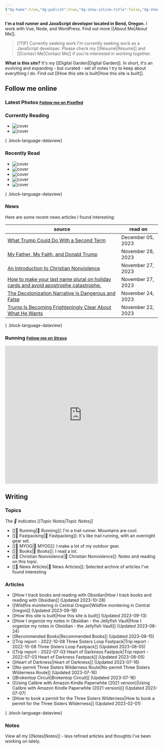 ```yaml
---
{"dg-home":true,"dg-publish":true,"dg-show-inline-title":false,"dg-show-backlinks":false,"title":"JavaScript Development | Trail Running | Fastpacking","permalink":"/index/","tags":["gardenEntry"],"dgPassFrontmatter":true}
---
```



<div class="hc"><div class="hc__left">

**I'm a trail runner and JavaScript developer located in Bend, Oregon.** I work with Vue, Node, and WordPress. Find out more [[About Me\|About Me]].


> [!TIP] Currently seeking work
> I'm currently seeking work as a JavaScript developer. Please check my [[Résumé\|Résumé]] and [[Contact Me\|Contact Me]] if you’re interested in working together.

**What is this site?** It's my [[Digital Garden\|Digital Garden]]. In short, it's an evolving and expanding - but curated - set of notes I try to keep about everything I do. Find out [[How this site is built\|How this site is built]].

## Follow me online

### Latest Photos <small><a class="button" target="_blank" href="https://pixelfed.social/i/web/profile/584894152884316735">Follow me on Pixelfed</a></small>

<div id="pixelfed"></div>

### Currently Reading

<div class="book-covers">

- ![cover](https://books.google.com/books/publisher/content/images/frontcover/YiEEAAAAQAAJ?fife=w600-h900&source=gbs_api)
- ![cover](https://books.google.com/books/publisher/content/images/frontcover/DQ28DwAAQBAJ?fife=w600-h900&source=gbs_api)

{ .block-language-dataview}

</div>

### Recently Read

<div class="book-covers">

- ![cover](https://books.google.com/books/publisher/content/images/frontcover/rN27wwEACAAJ?fife=w600-h900&source=gbs_api)
- ![cover](https://books.google.com/books/publisher/content/images/frontcover/NqKrzwEACAAJ?fife=w600-h900&source=gbs_api)
- ![cover](http://books.google.com/books/content?id=z1k_AxXUvmEC&printsec=frontcover&img=1&zoom=1&edge=curl&source=gbs_api)
- ![cover](https://books.google.com/books/publisher/content/images/frontcover/GH1_EAAAQBAJ?fife=w600-h900&source=gbs_api)
- ![cover](https://books.google.com/books/publisher/content/images/frontcover/rv6OUfWcdwIC?fife=w600-h900&source=gbs_api)

{ .block-language-dataview}

</div>

### News

Here are some recent news articles I found interesting:

| source                                                                                                                                                                                                               | read on           |
| -------------------------------------------------------------------------------------------------------------------------------------------------------------------------------------------------------------------- | ----------------- |
| [What Trump Could Do With a Second Term](https://www.theatlantic.com/magazine/archive/2024/01/donald-trump-second-term-policies/676176/)                                                                             | December 05, 2023 |
| [My Father, My Faith, and Donald Trump](https://www.theatlantic.com/magazine/archive/2024/01/evangelical-christian-nationalism-trump/676150/)                                                                        | November 28, 2023 |
| [An Introduction to Christian Nonviolence](https://www.jesuspeacecollective.com/post/start-here)                                                                                                                     | November 27, 2023 |
| [How to make your last name plural on holiday cards and avoid apostrophe catastrophe.](https://www.slate.com/blogs/browbeat/2014/11/25/how_to_make_your_last_name_plural_on_holiday_cards_and_avoid_apostrophe.html) | November 27, 2023 |
| [The Decolonization Narrative Is Dangerous and False](https://www.theatlantic.com/ideas/archive/2023/10/decolonization-narrative-dangerous-and-false/675799/?utm_source=feed)                                        | November 24, 2023 |
| [Trump Is Becoming Frighteningly Clear About What He Wants](https://www.theatlantic.com/ideas/archive/2023/11/trump-becoming-frighteningly-clear-about-what-he-wants/676086/)                                        | November 22, 2023 |

{ .block-language-dataview}

### Running <small><a class="button" target="_blank" href="https://www.strava.com/athletes/aaronjamesyoung">Follow me on Strava</a></small>

<iframe height='454' width='100%' frameborder='0' allowtransparency='true' scrolling='no' src='https://www.strava.com/athletes/1057219/latest-rides/ed2151117df36fe681b40b6883a1d116e9c6b39b'></iframe>

</div><div class="hc__right">

## Writing

### Topics

*The 📘 indicates [[Topic Notes\|Topic Notes]]*

* [[📘 Running\|📘 Running]]: I'm a trail runner. Mountains are cool.
* [[📘 Fastpacking\|📘 Fastpacking]]: It's like trail running, with an overnight gear set.
* [[📘 MYOG\|📘 MYOG]]: I make a lot of my outdoor gear.
* [[📘 Books\|📘 Books]]: I read a lot.
* [[📘 Christian Nonviolence\|📘 Christian Nonviolence]]: Notes and reading on this topic.
* [[📘 News Articles\|📘 News Articles]]: Selected archive of articles I've found interesting

### Articles

- [[How I track books and reading with Obsidian\|How I track books and reading with Obsidian]] (Updated 2023-10-28)
- [[Wildfire monitering in Central Oregon\|Wildfire monitering in Central Oregon]] (Updated 2023-09-18)
- [[How this site is built\|How this site is built]] (Updated 2023-09-13)
- [[How I organize my notes in Obsidian - the Jellyfish Vault\|How I organize my notes in Obsidian - the Jellyfish Vault]] (Updated 2023-08-24)
- [[Recommended Books\|Recommended Books]] (Updated 2023-08-15)
- [[Trip report - 2022-10-08 Three Sisters Loop Fastpack\|Trip report - 2022-10-08 Three Sisters Loop Fastpack]] (Updated 2023-08-05)
- [[Trip report - 2022-07-03 Heart of Darkness Fastpack\|Trip report - 2022-07-03 Heart of Darkness Fastpack]] (Updated 2023-08-05)
- [[Heart of Darkness\|Heart of Darkness]] (Updated 2023-07-16)
- [[No-permit Three Sisters Wilderness Route\|No-permit Three Sisters Wilderness Route]] (Updated 2023-07-16)
- [[Brokentop Circuit\|Brokentop Circuit]] (Updated 2023-07-16)
- [[Using Calibre with Amazon Kindle Paperwhite (2021 version)\|Using Calibre with Amazon Kindle Paperwhite (2021 version)]] (Updated 2023-07-07)
- [[How to book a permit for the Three Sisters Wilderness\|How to book a permit for the Three Sisters Wilderness]] (Updated 2023-02-01)

{ .block-language-dataview}

### Notes

View all my [[Notes\|Notes]] - less refined articles and thoughts I've been working on lately.

</div></div>

<script>const BW_URL=`https://hs.ajy.co/nodered/stream/bookwyrm-reading`;const PF_URL=`https://hs.ajy.co/nodered/stream/pixelfed`;fetch(PF_URL).then(response=>response.text()).then(data=>{const elem=document.getElementById("pixelfed");elem.innerHTML=data;fetch(BW_URL).then(response2=>response2.text()).then(data2=>{const elem2=document.getElementById("bookwyrm-reading");elem2.innerHTML=data2});});</script>